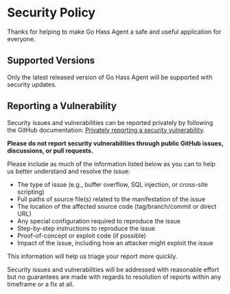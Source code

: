 # Security Policy

Thanks for helping to make Go Hass Agent a safe and useful application for everyone.

## Supported Versions

Only the latest released version of Go Hass Agent will be supported with security updates.

## Reporting a Vulnerability

Security issues and vulnerabilities can be reported privately by following the
GitHub documentation: [Privately reporting a security
vulnerability](https://docs.github.com/en/code-security/security-advisories/guidance-on-reporting-and-writing-information-about-vulnerabilities/privately-reporting-a-security-vulnerability#privately-reporting-a-security-vulnerability).

**Please do not report security vulnerabilities through public GitHub issues,
discussions, or pull requests.**

Please include as much of the information listed below as you can to help us
better understand and resolve the issue:

- The type of issue (e.g., buffer overflow, SQL injection, or cross-site scripting)
- Full paths of source file(s) related to the manifestation of the issue
- The location of the affected source code (tag/branch/commit or direct URL)
- Any special configuration required to reproduce the issue
- Step-by-step instructions to reproduce the issue
- Proof-of-concept or exploit code (if possible)
- Impact of the issue, including how an attacker might exploit the issue

This information will help us triage your report more quickly.

Security issues and vulnerabilities will be addressed with reasonable effort but no guarantees are made with regards to resolution of reports within any timeframe or a fix at all.
